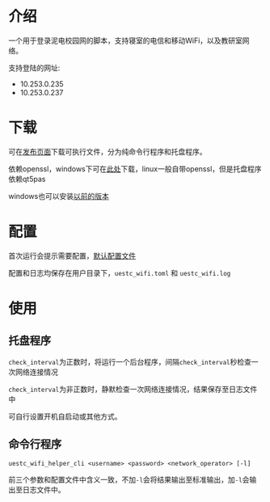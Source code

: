 # 介绍

一个用于登录泥电校园网的脚本，支持寝室的电信和移动WiFi，以及教研室网络。

支持登陆的网址:
* 10.253.0.235
* 10.253.0.237

# 下载

可在[发布页面](https://github.com/kewuaa/uestc_wifi_helper/releases)下载可执行文件，分为纯命令行程序和托盘程序。

依赖openssl，windows下可在[此处](https://indy.fulgan.com/SSL/)下载，linux一般自带openssl，但是托盘程序依赖qt5pas

windows也可以安装[以前的版本](https://github.com/kewuaa/uestc_wifi_helper/releases/tag/v0.3.1)

# 配置

首次运行会提示需要配置，[默认配置文件](./template.toml)

配置和日志均保存在用户目录下，`uestc_wifi.toml` 和 `uestc_wifi.log`

# 使用

## 托盘程序

`check_interval`为正数时，将运行一个后台程序，间隔`check_interval`秒检查一次网络连接情况

`check_interval`为非正数时，静默检查一次网络连接情况，结果保存至日志文件中

可自行设置开机自启动或其他方式。

## 命令行程序

```
uestc_wifi_helper_cli <username> <password> <network_operator> [-l]
```

前三个参数和配置文件中含义一致，不加`-l`会将结果输出至标准输出，加`-l`会输出至日志文件中。
